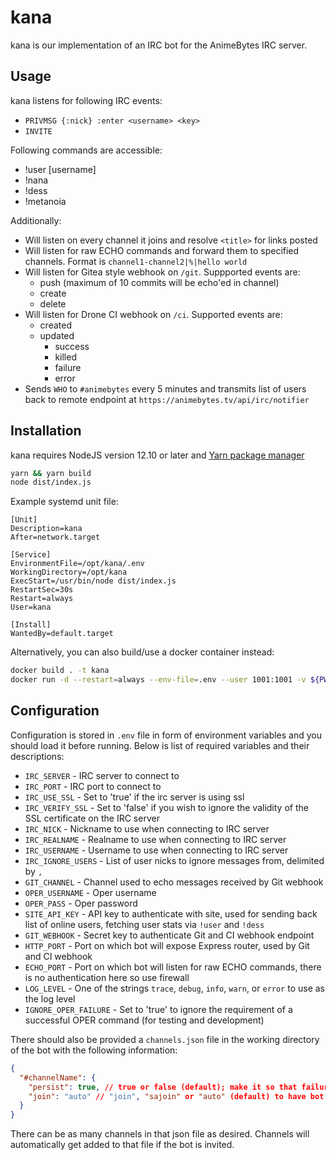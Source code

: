 # kana

kana is our implementation of an IRC bot for the AnimeBytes IRC server.

## Usage

kana listens for following IRC events:

- `PRIVMSG {:nick} :enter <username> <key>`
- `INVITE`

Following commands are accessible:

- !user [username]
- !nana
- !dess
- !metanoia

Additionally:

- Will listen on every channel it joins and resolve `<title>` for links posted
- Will listen for raw ECHO commands and forward them to specified channels. Format is `channel1-channel2|%|hello world`
- Will listen for Gitea style webhook on `/git`. Suppported events are:
  - push (maximum of 10 commits will be echo'ed in channel)
  - create
  - delete
- Will listen for Drone CI webhook on `/ci`. Supported events are:
  - created
  - updated
    - success
    - killed
    - failure
    - error
- Sends `WHO` to `#animebytes` every 5 minutes and transmits list of users back to remote endpoint at `https://animebytes.tv/api/irc/notifier`

## Installation

kana requires NodeJS version 12.10 or later and [Yarn package manager](https://classic.yarnpkg.com/)

```sh
yarn && yarn build
node dist/index.js
```

Example systemd unit file:

```systemd
[Unit]
Description=kana
After=network.target

[Service]
EnvironmentFile=/opt/kana/.env
WorkingDirectory=/opt/kana
ExecStart=/usr/bin/node dist/index.js
RestartSec=30s
Restart=always
User=kana

[Install]
WantedBy=default.target
```

Alternatively, you can also build/use a docker container instead:

```sh
docker build . -t kana
docker run -d --restart=always --env-file=.env --user 1001:1001 -v ${PWD}/channels.json:/app/channels.json kana
```

## Configuration

Configuration is stored in `.env` file in form of environment variables and you should load it before running. Below is list of required variables and their descriptions:

- `IRC_SERVER` - IRC server to connect to
- `IRC_PORT` - IRC port to connect to
- `IRC_USE_SSL` - Set to 'true' if the irc server is using ssl
- `IRC_VERIFY_SSL` - Set to 'false' if you wish to ignore the validity of the SSL certificate on the IRC server
- `IRC_NICK` - Nickname to use when connecting to IRC server
- `IRC_REALNAME` - Realname to use when connecting to IRC server
- `IRC_USERNAME` - Username to use when connecting to IRC server
- `IRC_IGNORE_USERS` - List of user nicks to ignore messages from, delimited by `,`
- `GIT_CHANNEL` - Channel used to echo messages received by Git webhook
- `OPER_USERNAME` - Oper username
- `OPER_PASS` - Oper password
- `SITE_API_KEY` - API key to authenticate with site, used for sending back list of online users, fetching user stats via `!user` and `!dess`
- `GIT_WEBHOOK` - Secret key to authenticate Git and CI webhook endpoint
- `HTTP_PORT` - Port on which bot will expose Express router, used by Git and CI webhook
- `ECHO_PORT` - Port on which bot will listen for raw ECHO commands, there is no authentication here so use firewall
- `LOG_LEVEL` - One of the strings `trace`, `debug`, `info`, `warn`, or `error` to use as the log level
- `IGNORE_OPER_FAILURE` - Set to 'true' to ignore the requirement of a successful OPER command (for testing and development)

There should also be provided a `channels.json` file in the working directory of the bot with the following information:

```json
{
  "#channelName": {
    "persist": true, // true or false (default); make it so that failure to join does not remove channel from state
    "join": "auto" // "join", "sajoin" or "auto" (default) to have bot try JOIN and then SAJOIN
  }
}
```

There can be as many channels in that json file as desired. Channels will automatically get added to that file if the bot is invited.
